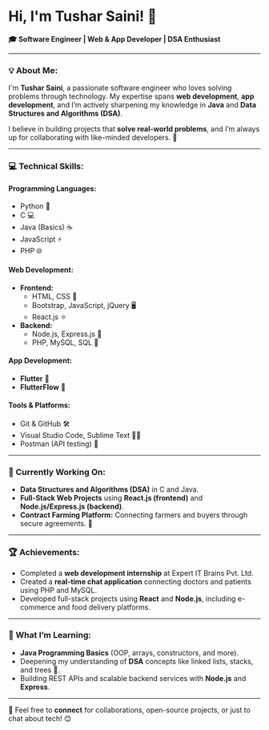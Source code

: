 # Hi, I'm Tushar Saini! 👋

**🎓 Software Engineer | Web & App Developer | DSA Enthusiast**

---

### 💡 About Me:
I'm **Tushar Saini**, a passionate software engineer who loves solving problems through technology. My expertise spans **web development**, **app development**, and I’m actively sharpening my knowledge in **Java** and **Data Structures and Algorithms (DSA)**.

I believe in building projects that **solve real-world problems**, and I’m always up for collaborating with like-minded developers. 🚀

---

### 💻 Technical Skills:

#### **Programming Languages:**
- Python 🐍
- C 💻
- Java (Basics) ☕
- JavaScript ⚡
- PHP 🌐

#### **Web Development:**
- **Frontend:**
  - HTML, CSS 🎨
  - Bootstrap, JavaScript, jQuery 🖥️
  - React.js ⚛️
- **Backend:**
  - Node.js, Express.js 🔁
  - PHP, MySQL, SQL 💾

#### **App Development:**
- **Flutter** 📱
- **FlutterFlow** 🚀

#### **Tools & Platforms:**
- Git & GitHub 🛠️
- Visual Studio Code, Sublime Text 👨‍💻
- Postman (API testing) 📡

---

### 🚀 Currently Working On:
- **Data Structures and Algorithms (DSA)** in C and Java.
- **Full-Stack Web Projects** using **React.js (frontend)** and **Node.js/Express.js (backend)**.
- **Contract Farming Platform:** Connecting farmers and buyers through secure agreements. 🌾

---

### 🏆 Achievements:
- Completed a **web development internship** at Expert IT Brains Pvt. Ltd.
- Created a **real-time chat application** connecting doctors and patients using PHP and MySQL.
- Developed full-stack projects using **React** and **Node.js**, including e-commerce and food delivery platforms.

---

### 🌱 What I’m Learning:
- **Java Programming Basics** (OOP, arrays, constructors, and more).
- Deepening my understanding of **DSA** concepts like linked lists, stacks, and trees 🌳.
- Building REST APIs and scalable backend services with **Node.js** and **Express**.

---

💬 Feel free to **connect** for collaborations, open-source projects, or just to chat about tech! 😊
